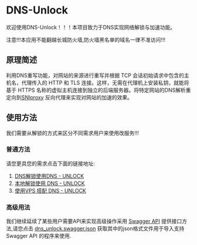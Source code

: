 # DNS-Unlock

欢迎使用DNS-Unlock！！！本项目致力于DNS实现网络解锁与加速功能。

注意!!!本应用不能翻越长城防火墙,防火墙黑名单的域名一律不准访问!!!

## 原理简述

利用DNS重写功能，对网站的来源进行重写并根据 TCP 会话初始请求中包含的主机名，代理传入的 HTTP 和 TLS 连接。这样，无需在代理机上安装私钥，就能将基于 HTTPS 名称的虚拟主机连接到独立的后端服务器。将特定网站的DNS解析重定向到[SNIproxy](https://github.com/dlundquist/sniproxy) 反向代理来实现对网站的加速的效果。

## 使用方法

我们需要从解锁的方式来区分不同需求用户来使用改服务!!!

### 普通方法

请您更具您的需求点击下面的链接地址:

1. [DNS解锁使用DNS - UNLOCK](md\DNS.md)
2. [本地解锁使用 DNS - UNLOCK](md\Local.md) 
3. [使用VPS 搭配 DNS - UNLOCK](md\VPS.md) 

### 高级用法

我们继续延续了某些用户需要API来实现高级操作采用 [Swagger API](https://swagger.io/) 提供接口方法,请您点击 [dns_unlock.swagger.json](api\dns_unlock.swagger.json) 获取其中的json格式文件用于导入支持Swagger API 的程序来使用.


